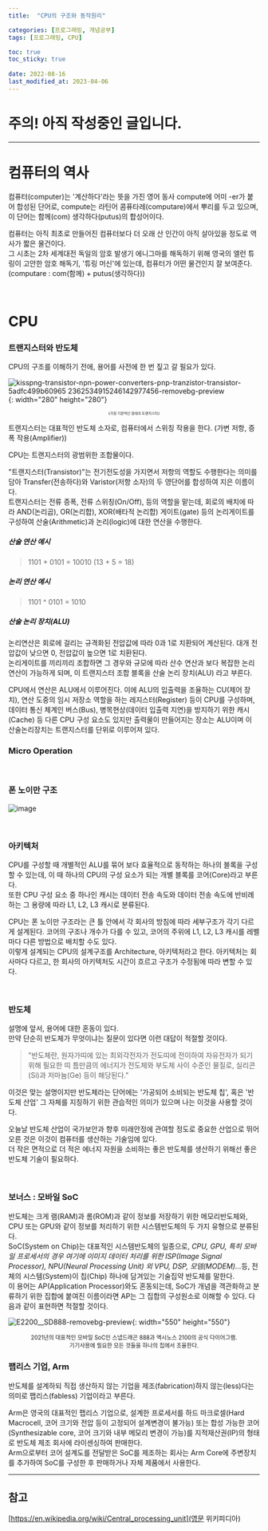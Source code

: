 ```yaml
---
title:  "CPU의 구조와 동작원리"

categories: [프로그래밍, 개념공부]
tags: [프로그래밍, CPU]

toc: true
toc_sticky: true
 
date: 2022-08-16
last_modified_at: 2023-04-06
---
```


# 주의! 아직 작성중인 글입니다.

---

# 컴퓨터의 역사 

컴퓨터(computer)는 '계산하다'라는 뜻을 가진 영어 동사 compute에 어미 -er가 붙어 합성된 단어로, compute는 라틴어 콤퓨타레(computare)에서 뿌리를 두고 있으며, 이 단어는 함께(com) 생각하다(putus)의 합성어이다.  

컴퓨터는 아직 최초로 만들어진 컴퓨터보다 더 오래 산 인간이 아직 살아있을 정도로 역사가 짧은 물건이다.  
그 시초는 2차 세계대전 독일의 암호 발생기 에니그마를 해독하기 위해 영국의 앨런 튜링이 고안한 암호 해독기, '튜링 머신'에 있는데, 컴퓨터가 어떤 물건인지 잘 보여준다. (computare : com(함께) + putus(생각하다))

<br>

# CPU 

### 트랜지스터와 반도체 

CPU의 구조를 이해하기 전에, 용어를 사전에 한 번 짚고 갈 필요가 있다.  

![kisspng-transistor-npn-power-converters-pnp-tranzistor-transistor-5adfc499b60965 2362534915246142977456-removebg-preview](https://user-images.githubusercontent.com/96360829/185552492-4b22d826-3033-46f3-b770-1c4d0410ef9e.png){: width="280" height="280"}
<div style="font-size:50%"><center>《가장 기본적인 형태의 트랜지스터》</center></div>

트랜지스터는 대표적인 반도체 소자로, 컴퓨터에서 스위칭 작용을 한다. (가변 저항, 증폭 작용(Amplifier))

CPU는 트랜지스터의 광범위한 조합물이다.  

"트랜지스터(Transistor)"는 전기전도성을 가지면서 저항의 역할도 수행한다는 의미를 담아 Transfer(전송하다)와 Varistor(저항 소자)의 두 영단어를 합성하여 지은 이름이다.  
트랜지스터는 전류 증폭, 전류 스위칭(On/Off), 등의 역할을 맡는데, 회로의 배치에 따라 AND(논리곱), OR(논리합), XOR(배타적 논리합) 게이트(gate) 등의 논리게이트를 구성하여 산술(Arithmetic)과 논리(logic)에 대한 연산을 수행한다.

##### 산술 연산 예시  

>  1101 + 0101 = 10010 (13 + 5 = 18)

##### 논리 연산 예시  

> 1101 ^ 0101 = 1010

##### 산술 논리 장치(ALU)  

논리연산은 회로에 걸리는 규격화된 전압값에 따라 0과 1로 치환되어 계산된다. 대개 전압값이 낮으면 0, 전압값이 높으면 1로 치환된다.  
논리게이트를 끼리끼리 조합하면 그 경우와 규모에 따라 산수 연산과 보다 복잡한 논리연산이 가능하게 되며, 이 트랜지스터 조합 블록을 산술 논리 장치(ALU) 라고 부른다.  

CPU에서 연산은 ALU에서 이루어진다. 이에 ALU의 입출력을 조율하는 CU(제어 장치), 연산 도중의 임시 저장소 역할을 하는 레지스터(Register) 등이 CPU를 구성하며, 데이터 통신 체계인 버스(Bus), 병목현상(데이터 입출력 지연)을 방지하기 위한 캐시(Cache) 등 다른 CPU 구성 요소도 있지만 출력물이 만들어지는 장소는 ALU이며 이 산술논리장치는 트랜지스터를 단위로 이루어져 있다.  

### Micro Operation

<br>

### 폰 노이만 구조

![image](https://user-images.githubusercontent.com/96360829/207779572-dcc5ce18-71d5-460b-9e9a-2c3bc5725a74.png)

<br>

### 아키텍처

CPU를 구성할 때 개별적인 ALU를 묶어 보다 효율적으로 동작하는 하나의 블록을 구성할 수 있는데, 이 때 하나의 CPU의 구성 요소가 되는 개별 블록를 코어(Core)라고 부른다.  
또한 CPU 구성 요소 중 하나인 캐시는 데이터 전송 속도와 데이터 전송 속도에 반비례하는 그 용량에 따라 L1, L2, L3 캐시로 분류된다.

CPU는 폰 노이만 구조라는 큰 틀 안에서 각 회사의 방침에 따라 세부구조가 각기 다르게 설계된다. 
코어의 구조나 개수가 다를 수 있고, 코어의 주위에 L1, L2, L3 캐시를 레벨마다 다른 방법으로 배치할 수도 있다.  
이렇게 설계되는 CPU의 설계구조를 Architecture, 아키텍처라고 한다. 아키텍처는 회사마다 다르고, 한 회사의 아키텍처도 시간이 흐르고 구조가 수정됨에 따라 변할 수 있다.

<br>

### 반도체 

설명에 앞서, 용어에 대한 혼동이 있다.  
만약 단순히 반도체가 무엇이냐는 질문이 있다면 이런 대답이 적절할 것이다.

> "반도체란, 원자가띠에 있는 최외각전자가 전도띠에 전이하여 자유전자가 되기 위해 필요한 띠 틈만큼의 에너지가 전도체와 부도체 사이 수준인 물질로, 실리콘(Si)과 저마늄(Ge) 등이 해당된다."

이것은 맞는 설명이지만 반도체라는 단어에는 '가공되어 소비되는 반도체 칩', 혹은 '반도체 산업' 그 자체를 지칭하기 위한 관습적인 의미가 있으며 나는 이것을 사용할 것이다.  

오늘날 반도체 산업이 국가보안과 향후 미래안정에 관여할 정도로 중요한 산업으로 뛰어오른 것은 이것이 컴퓨터를 생산하는 기술임에 있다.  
더 작은 면적으로 더 적은 에너지 자원을 소비하는 좋은 반도체를 생산하기 위해선 좋은 반도체 기술이 필요하다.  

<br>

### 보너스 : 모바일 SoC 

반도체는 크게 램(RAM)과 롬(ROM)과 같이 정보를 저장하기 위한 메모리반도체와, CPU 또는 GPU와 같이 정보를 처리하기 위한 시스템반도체의 두 가지 유형으로 분류된다.  
SoC(System on Chip)는 대표적인 시스템반도체의 일종으로, <i>CPU, GPU, 특히 모바일 프로세서의 경우 여기에 이미지 데이터 처리를 위한 ISP(Image Signal Processor), NPU(Neural Processing Unit) 외 VPU, DSP, 모뎀(MODEM)...</i>등, 전체의 시스템(System)이 칩(Chip) 하나에 담겨있는 기술집약 반도체를 말한다.  
이 용어는 AP(Application Processor)와도 혼동되는데, SoC가 개념을 객관화하고 분류하기 위한 집합에 붙여진 이름이라면 AP는 그 집합의 구성원소로 이해할 수 있다. 다음과 같이 표현하면 적절할 것이다.

![E2200__SD888-removebg-preview](https://user-images.githubusercontent.com/96360829/185637458-0e5cef53-ad34-4e4b-9221-08197eebf8ee.png){: width="550" height="550"}
<div style = "font-size:80%" ><center>2021년의 대표적인 모바일 SoC인 스냅드래곤 888과 엑시노스 2100의 공식 다이어그램.</center></div>
<div style = "font-size:80%" ><center>기기사용에 필요한 모든 것들을 하나의 칩에서 조율한다.</center></div>

### 팹리스 기업, Arm 

반도체를 설계하되 직접 생산하지 않는 기업을 제조(fabrication)하지 않는(less)다는 의미로 팹리스(fabless) 기업이라고 부른다.

Arm은 영국의 대표적인 팹리스 기업으로, 설계한 프로세서를 하드 마크로셀(Hard Macrocell, 코어 크기와 전압 등이 고정되어 설계변경이 불가능) 또는 합성 가능한 코어(Synthesizable core, 코어 크기와 내부 메모리 변경이 가능)를 지적재산권(IP)의 형태로 반도체 제조 회사에 라이센싱하여 판매한다.  
Arm으로부터 코어 설계도를 전달받은 SoC를 제조하는 회사는 Arm Core에 주변장치를 추가하여 SoC를 구성한 후 판매하거나 자체 제품에서 사용한다.

---

 ## <b>참고</b> 

[https://en.wikipedia.org/wiki/Central_processing_unit](영문 위키피디아)
